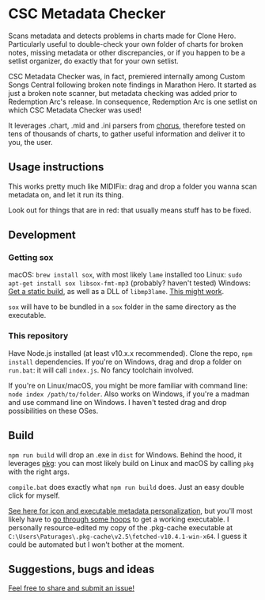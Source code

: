 # CSC Metadata Checker

Scans metadata and detects problems in charts made for Clone Hero. Particularly useful to double-check your own folder of charts for broken notes, missing metadata or other discrepancies, or if you happen to be a setlist organizer, do exactly that for your own setlist.

CSC Metadata Checker was, in fact, premiered internally among Custom Songs Central following broken note findings in Marathon Hero. It started as just a broken note scanner, but metadata checking was added prior to Redemption Arc's release. In consequence, Redemption Arc is one setlist on which CSC Metadata Checker was used!

It leverages .chart, .mid and .ini parsers from [chorus](https://github.com/Paturages/chorus), therefore tested on tens of thousands of charts, to gather useful information and deliver it to you, the user.

## Usage instructions

This works pretty much like MIDIFix: drag and drop a folder you wanna scan metadata on, and let it run its thing.

Look out for things that are in red: that usually means stuff has to be fixed.

## Development

### Getting sox

macOS: `brew install sox`, with most likely `lame` installed too
Linux: `sudo apt-get install sox libsox-fmt-mp3` (probably? haven't tested)
Windows: [Get a static build](https://sourceforge.net/projects/sox/files/sox/), as well as a DLL of `libmp3lame`. [This might work](https://www.videohelp.com/software?d=sox-14.4.0-libmad-libmp3lame.zip).

`sox` will have to be bundled in a `sox` folder in the same directory as the executable.

### This repository

Have Node.js installed (at least v10.x.x recommended). Clone the repo, `npm install` dependencies. If you're on Windows, drag and drop a folder on `run.bat`: it will call `index.js`. No fancy toolchain involved.

If you're on Linux/macOS, you might be more familiar with command line: `node index /path/to/folder`. Also works on Windows, if you're a madman and use command line on Windows. I haven't tested drag and drop possibilities on these OSes.

## Build

`npm run build` will drop an .exe in `dist` for Windows. Behind the hood, it leverages [pkg](https://github.com/zeit/pkg): you can most likely build on Linux and macOS by calling `pkg` with the right args.

`compile.bat` does exactly what `npm run build` does. Just an easy double click for myself.

[See here for icon and executable metadata personalization](https://github.com/nwjs/nw.js/wiki/Icons#windows), but you'll most likely have to [go through some hoops](https://github.com/zeit/pkg/issues/91) to get a working executable. I personally resource-edited my copy of the .pkg-cache executable at `C:\Users\Paturages\.pkg-cache\v2.5\fetched-v10.4.1-win-x64`. I guess it could be automated but I won't bother at the moment.

## Suggestions, bugs and ideas

[Feel free to share and submit an issue!](https://github.com/Paturages/csc-metadata-checker/issues)